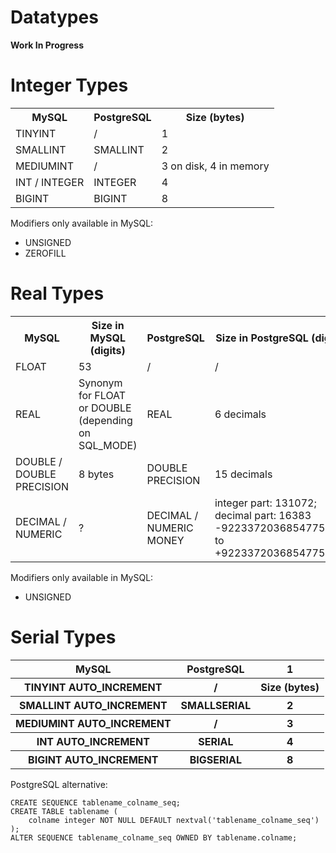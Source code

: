 # Datatypes

**Work In Progress**

# Integer Types

<table>
    <tr>
        <th>MySQL</th>
        <th>PostgreSQL</th>
        <th>Size (bytes)</th>
    </tr>
    <tr>
        <td>TINYINT</td>
        <td>/</td>
        <td>1</td>
    </tr>
    <tr>
        <td>SMALLINT</td>
        <td>SMALLINT</td>
        <td>2</td>
    </tr>
    <tr>
        <td>MEDIUMINT</td>
        <td>/</td>
        <td>3 on disk, 4 in memory</td>
    </tr>
    <tr>
        <td>INT / INTEGER</td>
        <td>INTEGER</td>
        <td>4</td>
    </tr>
    <tr>
        <td>BIGINT</td>
        <td>BIGINT</td>
        <td>8</td>
    </tr>
</table>

Modifiers only available in MySQL:
* UNSIGNED
* ZEROFILL

# Real Types

<table>
    <tr>
        <th>MySQL</th>
        <th>Size in MySQL (digits)</th>
        <th>PostgreSQL</th>
        <th>Size in PostgreSQL (digits)</th>
    </tr>
    <tr>
        <td>FLOAT</td>
        <td>53</td>
        <td>/</td>
        <td>/</td>
    </tr>
    <tr>
        <td>REAL</td>
        <td>Synonym for FLOAT or DOUBLE (depending on SQL_MODE)</td>
        <td>REAL</td>
        <td>6 decimals</td>
    </tr>
    <tr>
        <td>DOUBLE / DOUBLE PRECISION</td>
        <td>8 bytes</td>
        <td>DOUBLE PRECISION</td>
        <td>15 decimals</td>
    </tr>
    <tr>
        <td>DECIMAL / NUMERIC</td>
        <td>?</td>
        <td>
            DECIMAL / NUMERIC<br>
            MONEY
        </td>
        <td>
            integer part: 131072; decimal part: 16383<br>
            -92233720368547758.08 to +92233720368547758.07
        </td>
    </tr>
</table>

Modifiers only available in MySQL:
* UNSIGNED

# Serial Types

<table>
    <tr>
        <th>MySQL</th>
        <th>PostgreSQL</th>
        <th>1</th>
    </tr>
    <tr>
        <th>TINYINT AUTO_INCREMENT</th>
        <th>/</th>
        <th>Size (bytes)</th>
    </tr>
    <tr>
        <th>SMALLINT AUTO_INCREMENT</th>
        <th>SMALLSERIAL</th>
        <th>2</th>
    </tr>
    <tr>
        <th>MEDIUMINT AUTO_INCREMENT</th>
        <th>/</th>
        <th>3</th>
    </tr>
    <tr>
        <th>INT AUTO_INCREMENT</th>
        <th>SERIAL</th>
        <th>4</th>
    </tr>
    <tr>
        <th>BIGINT AUTO_INCREMENT</th>
        <th>BIGSERIAL</th>
        <th>8</th>
    </tr>
</table>

PostgreSQL alternative:

```
CREATE SEQUENCE tablename_colname_seq;
CREATE TABLE tablename (
    colname integer NOT NULL DEFAULT nextval('tablename_colname_seq')
);
ALTER SEQUENCE tablename_colname_seq OWNED BY tablename.colname;
```
